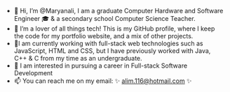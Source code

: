 - 👋 Hi, I’m @Maryanali, I am a graduate Computer Hardware and Software Engineer 🎓 & a secondary school Computer Science Teacher.
- 👀 I’m a lover of all things tech! This is my GitHub profile, where I keep the code for my portfolio website, and a mix of other projects.
- 🌱I am currently working with full-stack web technologies such as JavaScript, HTML and CSS, but I have previously worked with Java, C++ & C from my time as an undergraduate.
- 🍃 I am interested in pursuing a career in Full-stack Software Development 
- 📫 You can reach me on my email: ✨ alim.116@hotmail.com ✨

